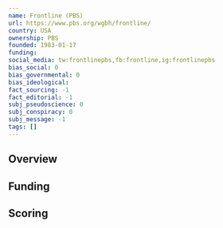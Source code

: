 ```yaml
---
name: Frontline (PBS)
url: https://www.pbs.org/wgbh/frontline/
country: USA
ownership: PBS
founded: 1983-01-17
funding:
social_media: tw:frontlinepbs,fb:frontline,ig:frontlinepbs
bias_social: 0
bias_governmental: 0
bias_ideological:
fact_sourcing: -1
fact_editorial: -1
subj_pseudoscience: 0
subj_conspiracy: 0
subj_message: -1
tags: []
---
```


## Overview

## Funding

## Scoring
